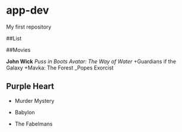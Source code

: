 # app-dev
My first repository

##List

##Movies

__John Wick__
 *Puss in Boots*
_Avatar: The Way of Water_
+Guardians if the Galaxy
+Mavka: The Forest
_Popes Exorcist
## Purple Heart
- Murder Mystery
+ Babylon
* The Fabelmans

